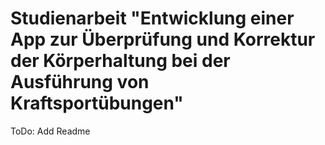 # Studienarbeit "Entwicklung einer App zur Überprüfung und Korrektur der Körperhaltung bei der Ausführung von Kraftsportübungen"
ToDo: Add Readme
